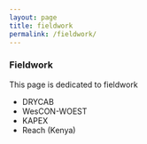```yaml
---
layout: page
title: fieldwork
permalink: /fieldwork/
---
```


### Fieldwork

This page is dedicated to fieldwork

- DRYCAB
- WesCON-WOEST
- KAPEX
- Reach (Kenya)

